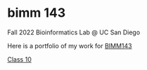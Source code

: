 # bimm 143
Fall 2022 Bioinformatics Lab @ UC San Diego

Here is a portfolio of my work for [BIMM143](https://bioboot.github.io/bimm143_F22/)

[Class 10](https://github.com/tylercyang/bimm143/blob/main/class10/class10.md)
